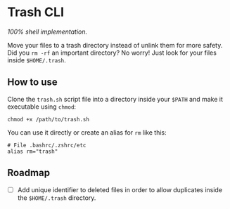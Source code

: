 # Trash CLI

_100% shell implementation._

Move your files to a trash directory instead of unlink them for more safety.  
Did you `rm -rf` an important directory? No worry! Just look for your files inside `$HOME/.trash`.

## How to use

Clone the `trash.sh` script file into a directory inside your `$PATH` and make it executable using `chmod`:

```shell
chmod +x /path/to/trash.sh
```

You can use it directly or create an alias for `rm` like this:

```shell
# File .bashrc/.zshrc/etc
alias rm="trash"
```

## Roadmap

- [ ] Add unique identifier to deleted files in order to allow duplicates inside the `$HOME/.trash` directory.